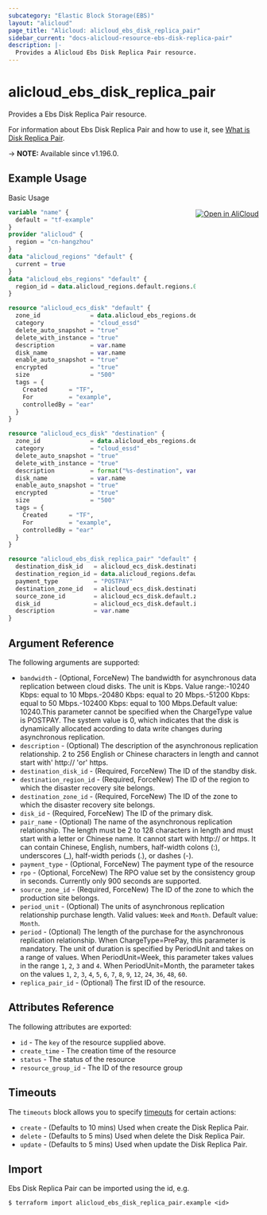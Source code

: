 ```yaml
---
subcategory: "Elastic Block Storage(EBS)"
layout: "alicloud"
page_title: "Alicloud: alicloud_ebs_disk_replica_pair"
sidebar_current: "docs-alicloud-resource-ebs-disk-replica-pair"
description: |-
  Provides a Alicloud Ebs Disk Replica Pair resource.
---
```


# alicloud_ebs_disk_replica_pair

Provides a Ebs Disk Replica Pair resource.

For information about Ebs Disk Replica Pair and how to use it, see [What is Disk Replica Pair](https://www.alibabacloud.com/help/en/ecs/developer-reference/api-ebs-2021-07-30-creatediskreplicapair).

-> **NOTE:** Available since v1.196.0.

## Example Usage
<div class="oics-button" style="float: right;margin: 0 0 -40px 0;">
  <a href="https://api.aliyun.com/api-tools/terraform?resource=alicloud_ebs_disk_replica_pair&exampleId=e7b6f5df-04a7-24cb-0d99-60580ff8c4a41b721f93&activeTab=example&spm=docs.r.ebs_disk_replica_pair.0.e7b6f5df04" target="_blank">
    <img alt="Open in AliCloud" src="https://img.alicdn.com/imgextra/i1/O1CN01hjjqXv1uYUlY56FyX_!!6000000006049-55-tps-254-36.svg" style="max-height: 44px; margin: 32px auto; max-width: 100%;">
  </a>
</div>

Basic Usage

```terraform
variable "name" {
  default = "tf-example"
}
provider "alicloud" {
  region = "cn-hangzhou"
}
data "alicloud_regions" "default" {
  current = true
}
data "alicloud_ebs_regions" "default" {
  region_id = data.alicloud_regions.default.regions.0.id
}

resource "alicloud_ecs_disk" "default" {
  zone_id              = data.alicloud_ebs_regions.default.regions[0].zones[0].zone_id
  category             = "cloud_essd"
  delete_auto_snapshot = "true"
  delete_with_instance = "true"
  description          = var.name
  disk_name            = var.name
  enable_auto_snapshot = "true"
  encrypted            = "true"
  size                 = "500"
  tags = {
    Created      = "TF",
    For          = "example",
    controlledBy = "ear"
  }
}

resource "alicloud_ecs_disk" "destination" {
  zone_id              = data.alicloud_ebs_regions.default.regions[0].zones[1].zone_id
  category             = "cloud_essd"
  delete_auto_snapshot = "true"
  delete_with_instance = "true"
  description          = format("%s-destination", var.name)
  disk_name            = var.name
  enable_auto_snapshot = "true"
  encrypted            = "true"
  size                 = "500"
  tags = {
    Created      = "TF",
    For          = "example",
    controlledBy = "ear"
  }
}

resource "alicloud_ebs_disk_replica_pair" "default" {
  destination_disk_id   = alicloud_ecs_disk.destination.id
  destination_region_id = data.alicloud_regions.default.regions.0.id
  payment_type          = "POSTPAY"
  destination_zone_id   = alicloud_ecs_disk.destination.zone_id
  source_zone_id        = alicloud_ecs_disk.default.zone_id
  disk_id               = alicloud_ecs_disk.default.id
  description           = var.name
}
```

## Argument Reference

The following arguments are supported:
* `bandwidth` - (Optional, ForceNew) The bandwidth for asynchronous data replication between cloud disks. The unit is Kbps. Value range:-10240 Kbps: equal to 10 Mbps.-20480 Kbps: equal to 20 Mbps.-51200 Kbps: equal to 50 Mbps.-102400 Kbps: equal to 100 Mbps.Default value: 10240.This parameter cannot be specified when the ChargeType value is POSTPAY. The system value is 0, which indicates that the disk is dynamically allocated according to data write changes during asynchronous replication.
* `description` - (Optional) The description of the asynchronous replication relationship. 2 to 256 English or Chinese characters in length and cannot start with' http:// 'or' https.
* `destination_disk_id` - (Required, ForceNew) The ID of the standby disk.
* `destination_region_id` - (Required, ForceNew) The ID of the region to which the disaster recovery site belongs.
* `destination_zone_id` - (Required, ForceNew) The ID of the zone to which the disaster recovery site belongs.
* `disk_id` - (Required, ForceNew) The ID of the primary disk.
* `pair_name` - (Optional) The name of the asynchronous replication relationship. The length must be 2 to 128 characters in length and must start with a letter or Chinese name. It cannot start with http:// or https. It can contain Chinese, English, numbers, half-width colons (:), underscores (_), half-width periods (.), or dashes (-).
* `payment_type` - (Optional, ForceNew) The payment type of the resource
* `rpo` - (Optional, ForceNew) The RPO value set by the consistency group in seconds. Currently only 900 seconds are supported.
* `source_zone_id` - (Required, ForceNew) The ID of the zone to which the production site belongs.
* `period_unit` - (Optional) The units of asynchronous replication relationship purchase length. Valid values: `Week` and `Month`. Default value: `Month`.
* `period` - (Optional) The length of the purchase for the asynchronous replication relationship. When ChargeType=PrePay, this parameter is mandatory. The unit of duration is specified by PeriodUnit and takes on a range of values. When PeriodUnit=Week, this parameter takes values in the range `1`, `2`, `3` and `4`. When PeriodUnit=Month, the parameter takes on the values `1`, `2`, `3`, `4`, `5`, `6`, `7`, `8`, `9`, `12`, `24`, `36`, `48`, `60`.
* `replica_pair_id` - (Optional) The first ID of the resource.


## Attributes Reference

The following attributes are exported:
* `id` - The `key` of the resource supplied above.
* `create_time` - The creation time of the resource
* `status` - The status of the resource
* `resource_group_id` - The ID of the resource group


## Timeouts

The `timeouts` block allows you to specify [timeouts](https://www.terraform.io/docs/configuration-0-11/resources.html#timeouts) for certain actions:
* `create` - (Defaults to 10 mins) Used when create the Disk Replica Pair.
* `delete` - (Defaults to 5 mins) Used when delete the Disk Replica Pair.
* `update` - (Defaults to 5 mins) Used when update the Disk Replica Pair.

## Import

Ebs Disk Replica Pair can be imported using the id, e.g.

```shell
$ terraform import alicloud_ebs_disk_replica_pair.example <id>
```